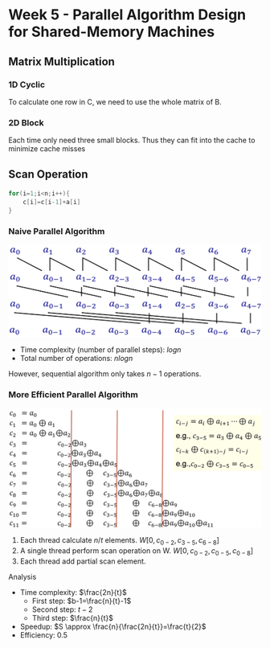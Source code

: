 # Week 5 - Parallel Algorithm Design for Shared-Memory Machines

## Matrix Multiplication

### 1D Cyclic

To calculate one row in C, we need to use the whole matrix of B.

### 2D Block

Each time only need three small blocks. Thus they can fit into the cache to minimize cache misses

## Scan Operation

```C++
for(i=1;i<n;i++){
    c[i]=c[i-1]+a[i]
}
```

### Naive Parallel Algorithm

![Alt text](image-8.png)

- Time complexity (number of parallel steps): $logn$
- Total number of operations: $nlogn$

However, sequential algorithm only takes $n-1$ operations.

### More Efficient Parallel Algorithm

![Alt text](image-9.png)

1. Each thread calculate $n/t$ elements. $W[0,c_{0-2},c_{3-5},c_{6-8}]$
2. A single thread perform scan operation on W. $W[0,c_{0-2},c_{0-5},c_{0-8}]$
3. Each thread add partial scan element.

Analysis
- Time complexity: $\frac{2n}{t}$
  - First step: $b-1=\frac{n}{t}-1$
  - Second step: $t-2$
  - Third step: $\frac{n}{t}$
- Speedup: $S \approx \frac{n}{\frac{2n}{t}}=\frac{t}{2}$
- Efficiency: $0.5$